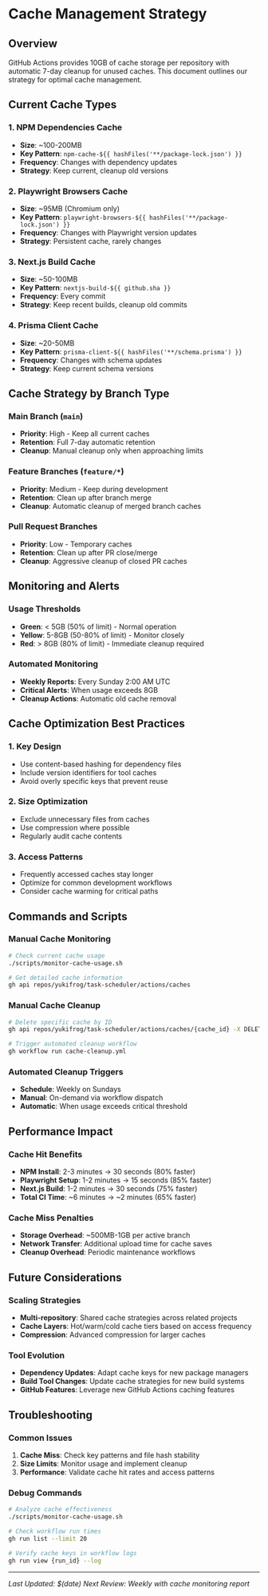 # Cache Management Strategy

## Overview

GitHub Actions provides 10GB of cache storage per repository with automatic 7-day cleanup for unused caches. This document outlines our strategy for optimal cache management.

## Current Cache Types

### 1. NPM Dependencies Cache
- **Size**: ~100-200MB
- **Key Pattern**: `npm-cache-${{ hashFiles('**/package-lock.json') }}`
- **Frequency**: Changes with dependency updates
- **Strategy**: Keep current, cleanup old versions

### 2. Playwright Browsers Cache  
- **Size**: ~95MB (Chromium only)
- **Key Pattern**: `playwright-browsers-${{ hashFiles('**/package-lock.json') }}`
- **Frequency**: Changes with Playwright version updates
- **Strategy**: Persistent cache, rarely changes

### 3. Next.js Build Cache
- **Size**: ~50-100MB
- **Key Pattern**: `nextjs-build-${{ github.sha }}`
- **Frequency**: Every commit
- **Strategy**: Keep recent builds, cleanup old commits

### 4. Prisma Client Cache
- **Size**: ~20-50MB  
- **Key Pattern**: `prisma-client-${{ hashFiles('**/schema.prisma') }}`
- **Frequency**: Changes with schema updates
- **Strategy**: Keep current schema versions

## Cache Strategy by Branch Type

### Main Branch (`main`)
- **Priority**: High - Keep all current caches
- **Retention**: Full 7-day automatic retention
- **Cleanup**: Manual cleanup only when approaching limits

### Feature Branches (`feature/*`)
- **Priority**: Medium - Keep during development
- **Retention**: Clean up after branch merge
- **Cleanup**: Automatic cleanup of merged branch caches

### Pull Request Branches  
- **Priority**: Low - Temporary caches
- **Retention**: Clean up after PR close/merge
- **Cleanup**: Aggressive cleanup of closed PR caches

## Monitoring and Alerts

### Usage Thresholds
- **Green**: < 5GB (50% of limit) - Normal operation
- **Yellow**: 5-8GB (50-80% of limit) - Monitor closely
- **Red**: > 8GB (80% of limit) - Immediate cleanup required

### Automated Monitoring
- **Weekly Reports**: Every Sunday 2:00 AM UTC
- **Critical Alerts**: When usage exceeds 8GB
- **Cleanup Actions**: Automatic old cache removal

## Cache Optimization Best Practices

### 1. Key Design
- Use content-based hashing for dependency files
- Include version identifiers for tool caches
- Avoid overly specific keys that prevent reuse

### 2. Size Optimization
- Exclude unnecessary files from caches
- Use compression where possible
- Regularly audit cache contents

### 3. Access Patterns
- Frequently accessed caches stay longer
- Optimize for common development workflows
- Consider cache warming for critical paths

## Commands and Scripts

### Manual Cache Monitoring
```bash
# Check current cache usage
./scripts/monitor-cache-usage.sh

# Get detailed cache information
gh api repos/yukifrog/task-scheduler/actions/caches
```

### Manual Cache Cleanup
```bash
# Delete specific cache by ID
gh api repos/yukifrog/task-scheduler/actions/caches/{cache_id} -X DELETE

# Trigger automated cleanup workflow
gh workflow run cache-cleanup.yml
```

### Automated Cleanup Triggers
- **Schedule**: Weekly on Sundays
- **Manual**: On-demand via workflow dispatch
- **Automatic**: When usage exceeds critical threshold

## Performance Impact

### Cache Hit Benefits
- **NPM Install**: 2-3 minutes → 30 seconds (80% faster)
- **Playwright Setup**: 1-2 minutes → 15 seconds (85% faster)  
- **Next.js Build**: 1-2 minutes → 30 seconds (75% faster)
- **Total CI Time**: ~6 minutes → ~2 minutes (65% faster)

### Cache Miss Penalties
- **Storage Overhead**: ~500MB-1GB per active branch
- **Network Transfer**: Additional upload time for cache saves
- **Cleanup Overhead**: Periodic maintenance workflows

## Future Considerations

### Scaling Strategies
- **Multi-repository**: Shared cache strategies across related projects
- **Cache Layers**: Hot/warm/cold cache tiers based on access frequency
- **Compression**: Advanced compression for larger caches

### Tool Evolution
- **Dependency Updates**: Adapt cache keys for new package managers
- **Build Tool Changes**: Update cache strategies for new build systems
- **GitHub Features**: Leverage new GitHub Actions caching features

## Troubleshooting

### Common Issues
1. **Cache Miss**: Check key patterns and file hash stability
2. **Size Limits**: Monitor usage and implement cleanup
3. **Performance**: Validate cache hit rates and access patterns

### Debug Commands
```bash
# Analyze cache effectiveness
./scripts/monitor-cache-usage.sh

# Check workflow run times
gh run list --limit 20

# Verify cache keys in workflow logs  
gh run view {run_id} --log
```

---

*Last Updated: $(date)*
*Next Review: Weekly with cache monitoring report*